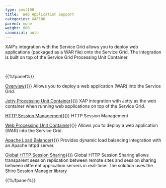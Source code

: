 ```yaml
---
type: post100
title:  Web Application Support
categories: XAP100
parent: none
weight: 600
canonical: auto
---
```



XAP's integration with the Service Grid allows you to deploy web applications (packaged as a WAR file) onto the Service Grid. The integration is built on top of the Service Grid Processing Unit Container.


<br>

{{%fpanel%}}

[Overview](./web-application-support.html){{<wbr>}}
Allows you to deploy a web application (WAR) into the Service Grid.

[Jetty Processing Unit Container](./web-jetty-processing-unit-container.html){{<wbr>}}
XAP integration with Jetty as the web container when running web applications on top of the Service Grid.

[HTTP Session Management](./http-session-management.html){{<wbr>}}
HTTP Session Management

[Web Processing Unit Container](./web-processing-unit-container.html){{<wbr>}}
Allows you to deploy a web application (WAR) into the Service Grid.

[Apache Load Balancer](./apache-load-balancer-agent.html){{<wbr>}}
Provides dynamic load balancing integration with an Apache httpd server.

[Global HTTP Session Sharing](./global-http-session-sharing-overview.html){{<wbr>}}
Global HTTP Session Sharing allows transparent session replication between remote sites and session sharing between different application servers in real-time. The solution uses the Shiro Session Manager library

{{%/fpanel%}}

